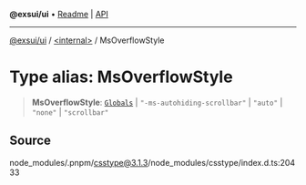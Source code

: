 **@exsui/ui** • [Readme](../../README.md) \| [API](../../globals.md)

***

[@exsui/ui](../../README.md) / [\<internal\>](../README.md) / MsOverflowStyle

# Type alias: MsOverflowStyle

> **MsOverflowStyle**: [`Globals`](Globals.md) \| `"-ms-autohiding-scrollbar"` \| `"auto"` \| `"none"` \| `"scrollbar"`

## Source

node\_modules/.pnpm/csstype@3.1.3/node\_modules/csstype/index.d.ts:20433
